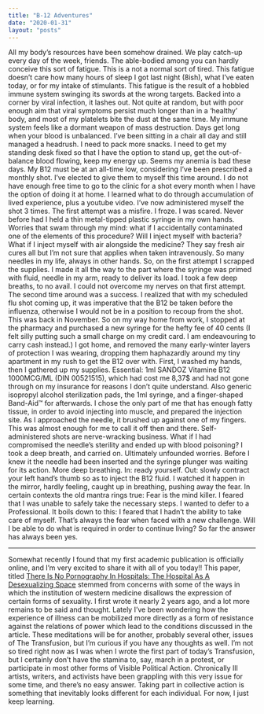 ```yaml
---
title: "B-12 Adventures"
date: "2020-01-31"
layout: "posts"
---
```


All my body’s resources have been somehow drained. We play catch-up every day of the week, friends. The able-bodied among you can hardly conceive this sort of fatigue. This is a not a normal sort of tired. This fatigue doesn’t care how many hours of sleep I got last night (8ish), what I’ve eaten today, or for my intake of stimulants. This fatigue is the result of a hobbled immune system swinging its swords at the wrong targets. Backed into a corner by viral infection, it lashes out. Not quite at random, but with poor enough aim that viral symptoms persist much longer than in a ‘healthy’ body, and most of my platelets bite the dust at the same time. My immune system feels like a dormant weapon of mass destruction. Days get long when your blood is unbalanced. I’ve been sitting in a chair all day and still managed a headrush. I need to pack more snacks. I need to get my standing desk fixed so that I have the option to stand up, get the out-of-balance blood flowing, keep my energy up. Seems my anemia is bad these days. My B12 must be at an all-time low, considering I’ve been prescribed a monthly shot. I’ve elected to give them to myself this time around. I do not have enough free time to go to the clinic for a shot every month when I have the option of doing it at home. I learned what to do through accumulation of lived experience, plus a youtube video. I’ve now administered myself the shot 3 times. The first attempt was a misfire. I froze. I was scared. Never before had I held a thin metal-tipped plastic syringe in my own hands. Worries that swam through my mind: what if I accidentally contaminated one of the elements of this procedure? Will I inject myself with bacteria? What if I inject myself with air alongside the medicine? They say fresh air cures all but I’m not sure that applies when taken intravenously. So many needles in my life, always in other hands. So, on the first attempt I scrapped the supplies. I made it all the way to the part where the syringe was primed with fluid, needle in my arm, ready to deliver its load. I took a few deep breaths, to no avail. I could not overcome my nerves on that first attempt. The second time around was a success. I realized that with my scheduled flu shot coming up, it was imperative that the B12 be taken before the influenza, otherwise I would not be in a position to recoup from the shot. This was back in November. So on my way home from work, I stopped at the pharmacy and purchased a new syringe for the hefty fee of 40 cents (I felt silly putting such a small charge on my credit card. I am endeavouring to carry cash instead.) I got home, and removed the many early-winter layers of protection I was wearing, dropping them haphazardly around my tiny apartment in my rush to get the B12 over with. First, I washed my hands, then I gathered up my supplies. Essential: 1ml SANDOZ Vitamine B12 1000MCG/ML (DIN 00521515), which had cost me 8,37$ and had not gone through on my insurance for reasons I don’t quite understand. Also generic isopropyl alcohol sterilization pads, the 1ml syringe, and a finger-shaped Band-Aid™ for afterwards. I chose the only part of me that has enough fatty tissue, in order to avoid injecting into muscle, and prepared the injection site. As I approached the needle, it brushed up against one of my fingers. This was almost enough for me to call it off then and there. Self-administered shots are nerve-wracking business. What if I had compromised the needle’s sterility and ended up with blood poisoning? I took a deep breath, and carried on. Ultimately unfounded worries. Before I knew it the needle had been inserted and the syringe plunger was waiting for its action. More deep breathing. In: ready yourself. Out: slowly contract your left hand’s thumb so as to inject the B12 fluid. I watched it happen in the mirror, hardly feeling, caught up in breathing, pushing away the fear. In certain contexts the old mantra rings true: Fear is the mind killer. I feared that I was unable to safely take the necessary steps. I wanted to defer to a Professional. It boils down to this: I feared that I hadn’t the ability to take care of myself. That’s always the fear when faced with a new challenge. Will I be able to do what is required in order to continue living? So far the answer has always been yes.

* * *

Somewhat recently I found that my first academic publication is officially online, and I’m very excited to share it with all of you today!! This paper, titled [There Is No Pornography In Hospitals: The Hospital As A Desexualizing Space](https://thescatteredpelican.com/2019/11/14/there-is-no-pornography-in-hospitals-the-hospital-as-a-desexualizing-space-2/) stemmed from concerns with some of the ways in which the institution of western medicine disallows the expression of certain forms of sexuality. I first wrote it nearly 2 years ago, and a lot more remains to be said and thought. Lately I’ve been wondering how the experience of illness can be mobilized more directly as a form of resistance against the relations of power which lead to the conditions discussed in the article. These meditations will be for another, probably several other, issues of The Transfusion, but I’m curious if you have any thoughts as well. I’m not so tired right now as I was when I wrote the first part of today’s Transfusion, but I certainly don’t have the stamina to, say, march in a protest, or participate in most other forms of Visible Political Action. Chronically Ill artists, writers, and activists have been grappling with this very issue for some time, and there’s no easy answer. Taking part in collective action is something that inevitably looks different for each individual. For now, I just keep learning.
